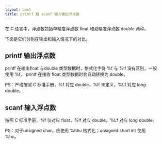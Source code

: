 ```yaml
---
layout: post
title: printf 和 scanf 输入输出浮点数
---
```

在 C 语言中，浮点数包括单精度浮点数 float 和双精度浮点数 double 两种。

下面是它们分别在输出和输入情况下的对比。

## printf 输出浮点数

printf 在输出float 与double 类型数据时，格式化字符 %f 与 %lf 没有区别，一般使用 %f。
printf 在接收 float 类型数据时会自动转换为 double。

PS：严格按照 C 标准手册，%f 对应 double，%lf 未定义，%Lf 对应 long double。

## scanf 输入浮点数

按照 C 标准手册，%f 仅对应 float，%lf 对应 double，%Lf 对应 long double。

PS：对于unsigned char，应使用 %hhu 格式化；unsigned short int 使用 %hu。
